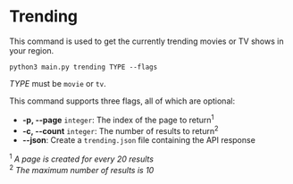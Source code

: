 # Trending

This command is used to get the currently trending movies or TV shows in your region.

```
python3 main.py trending TYPE --flags
```

*TYPE* must be `movie` or `tv`.

This command supports three flags, all of which are optional:
- **-p, --page** `integer`: The index of the page to return<sup>1</sup>
- **-c, --count** `integer`: The number of results to return<sup>2</sup>
- **--json**: Create a `trending.json` file containing the API response

<sup>1</sup> *A page is created for every 20 results*
<br>
<sup>2</sup> *The maximum number of results is 10*

